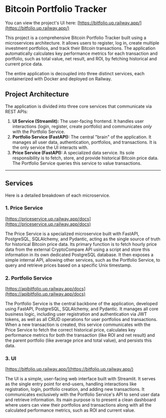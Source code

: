 # Bitcoin Portfolio Tracker

You can view the project's UI here: [https://bitfolio.up.railway.app/](https://bitfolio.up.railway.app/)

This project is a comprehensive Bitcoin Portfolio Tracker built using a microservices architecture. It allows users to register, log in, create multiple investment portfolios, and track their Bitcoin transactions. The application automatically calculates key performance metrics for each transaction and portfolio, such as total value, net result, and ROI, by fetching historical and current price data.

The entire application is decoupled into three distinct services, each containerized with Docker and deployed on Railway.

## Project Architecture

The application is divided into three core services that communicate via REST APIs:

1.  **UI Service (Streamlit):** The user-facing frontend. It handles user interactions (login, register, create portfolio) and communicates *only* with the Portfolio Service.
2.  **Portfolio Service (FastAPI):** The central "brain" of the application. It manages all user data, authentication, portfolios, and transactions. It is the only service the UI interacts with.
3.  **Price Service (FastAPI):** A specialized data service. Its sole responsibility is to fetch, store, and provide historical Bitcoin price data. The Portfolio Service queries this service to value transactions.



---

## Services

Here is a detailed breakdown of each microservice.

### 1. Price Service

[https://priceservice.up.railway.app/docs](https://priceservice.up.railway.app/docs)


The Price Service is a specialized microservice built with FastAPI, PostgreSQL, SQLAlchemy, and Pydantic, acting as the single source of truth for historical Bitcoin price data. Its primary function is to fetch hourly price data from the external CryptoCompare API using a script and store this information in its own dedicated PostgreSQL database. It then exposes a simple internal API, allowing other services, such as the Portfolio Service, to query and retrieve prices based on a specific Unix timestamp.

### 2. Portfolio Service


[https://apibitfolio.up.railway.app/docs](https://apibitfolio.up.railway.app/docs)

The Portfolio Service is the central backbone of the application, developed using FastAPI, PostgreSQL, SQLAlchemy, and Pydantic. It manages all core business logic, including user registration and authentication via JWT tokens, as well as all CRUD operations for user portfolios and transactions. When a new transaction is created, this service communicates with the Price Service to fetch the correct historical price, calculates key performance metrics for both the transaction (like ROI and net result) and the parent portfolio (like average price and total value), and persists this data.

### 3. UI

[https://bitfolio.up.railway.app/](https://bitfolio.up.railway.app/)

The UI is a simple, user-facing web interface built with Streamlit. It serves as the single entry point for end-users, handling interactions like registration, login, portfolio creation, and adding new transactions. It communicates exclusively with the Portfolio Service's API to send user data and retrieve information. Its main purpose is to present a clean dashboard where users can view their portfolios and transactions along with all the calculated performance metrics, such as ROI and current value.